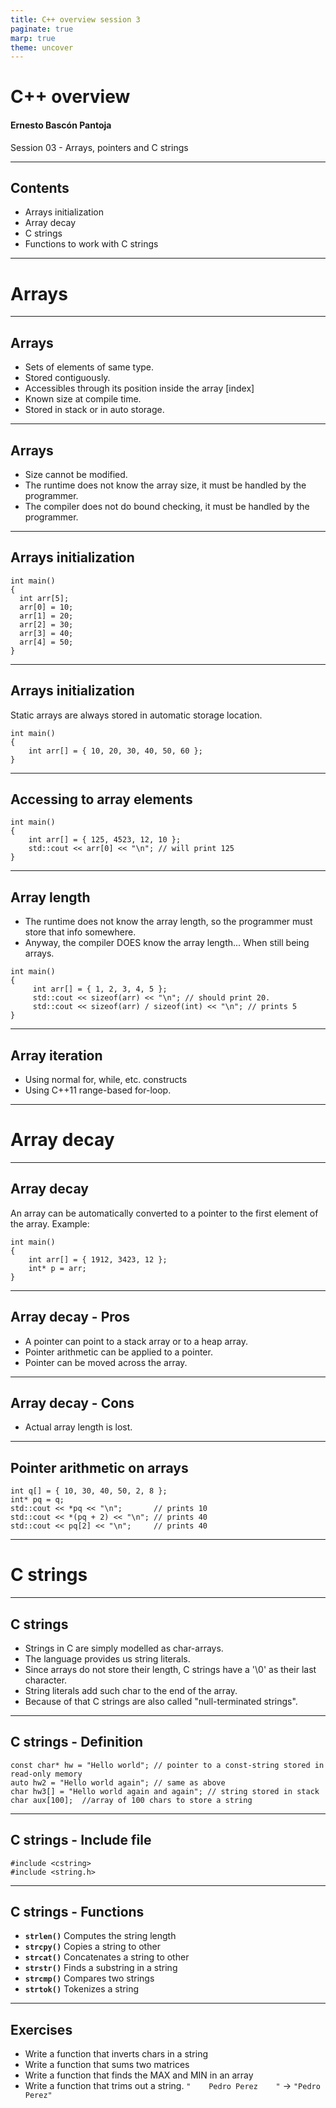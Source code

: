 ```yaml
---
title: C++ overview session 3
paginate: true
marp: true
theme: uncover
---
```


# C++ overview

#### Ernesto Bascón Pantoja

Session 03 - Arrays, pointers and C strings

---

## Contents

- Arrays initialization
- Array decay
- C strings
- Functions to work with C strings

---

# Arrays

---

## Arrays

- Sets of elements of same type.
- Stored contiguously.
- Accessibles through its position inside the array [index]
- Known size at compile time.
- Stored in stack or in auto storage.

---

## Arrays

- Size cannot be modified.
- The runtime does not know the array size, it must be handled by the programmer.
- The compiler does not do bound checking, it must be handled by the programmer.

---

## Arrays initialization

```
int main()
{
  int arr[5];
  arr[0] = 10;
  arr[1] = 20;
  arr[2] = 30;
  arr[3] = 40;
  arr[4] = 50;
}
```
---

## Arrays initialization

Static arrays are always stored in automatic storage location.

```
int main()
{
    int arr[] = { 10, 20, 30, 40, 50, 60 };
}
```

---
## Accessing to array elements

```
int main()
{
    int arr[] = { 125, 4523, 12, 10 };
    std::cout << arr[0] << "\n"; // will print 125
}
```
---
## Array length

- The runtime does not know the array length, so the programmer must store that info somewhere.
- Anyway, the compiler DOES know the array length... When still being arrays.

```
int main()
{
     int arr[] = { 1, 2, 3, 4, 5 };
     std::cout << sizeof(arr) << "\n"; // should print 20.
     std::cout << sizeof(arr) / sizeof(int) << "\n"; // prints 5
}
```
---
## Array iteration

- Using normal for, while, etc. constructs
- Using C++11 range-based for-loop.

---

# Array decay

---

## Array decay

An array can be automatically converted to a pointer to the first element of the array. Example:

```
int main()
{
    int arr[] = { 1912, 3423, 12 };
    int* p = arr;
}

```
---
## Array decay - Pros

- A pointer can point to a stack array or to a heap array.
- Pointer arithmetic can be applied to a pointer.
- Pointer can be moved across the array.

---
## Array decay - Cons

- Actual array length is lost.

---

## Pointer arithmetic on arrays

```
int q[] = { 10, 30, 40, 50, 2, 8 };
int* pq = q;
std::cout << *pq << "\n";       // prints 10
std::cout << *(pq + 2) << "\n"; // prints 40
std::cout << pq[2] << "\n";     // prints 40
```

---


# C strings

---

## C strings

- Strings in C are simply modelled as char-arrays.
- The language provides us string literals.
- Since arrays do not store their length, C strings have a '\0' as their last character.
- String literals add such char to the end of the array.
- Because of that C strings are also called "null-terminated strings".

---

## C strings - Definition

```
const char* hw = "Hello world"; // pointer to a const-string stored in read-only memory
auto hw2 = "Hello world again"; // same as above
char hw3[] = "Hello world again and again"; // string stored in stack
char aux[100];  //array of 100 chars to store a string

```

---

## C strings - Include file

```
#include <cstring>
#include <string.h>
```
---

## C strings - Functions


- **`strlen()`** Computes the string length
- **`strcpy()`** Copies a string to other
- **`strcat()`** Concatenates a string to other
- **`strstr()`** Finds a substring in a string
- **`strcmp()`** Compares two strings
- **`strtok()`** Tokenizes a string

---

## Exercises

- Write a function that inverts chars in a string
- Write a function that sums two matrices
- Write a function that finds the MAX and MIN in an array
- Write a function that trims out a string. `"    Pedro Perez    "` -> `"Pedro Perez"`


